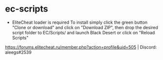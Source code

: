 # ec-scripts
* EliteCheat loader is required
To install simply click the green button "Clone or download" and click on "Download ZIP", then drop the desired script folder to EC/Scripts/ and launch Black Desert or click on "Reload Scripts"

https://forums.elitecheat.ru/member.php?action=profile&uid=505 | Discord: aleegs#2539
